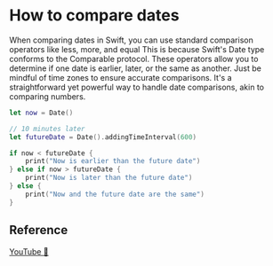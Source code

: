 # How to compare dates

When comparing dates in Swift, you can use standard comparison operators like less, more, and equal This is because Swift's Date type conforms to the Comparable protocol. These operators allow you to determine if one date is earlier, later, or the same as another. Just be mindful of time zones to ensure accurate comparisons. It's a straightforward yet powerful way to handle date comparisons, akin to comparing numbers.

```swift
let now = Date()

// 10 minutes later
let futureDate = Date().addingTimeInterval(600) 

if now < futureDate {
    print("Now is earlier than the future date")
} else if now > futureDate {
    print("Now is later than the future date")
} else {
    print("Now and the future date are the same")
}
```

## Reference

[YouTube 👀](https://www.youtube.com/shorts/eCA9M9wsoXM)